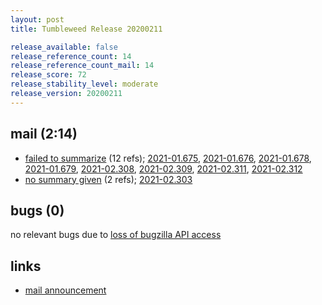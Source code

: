 ```yaml
---
layout: post
title: Tumbleweed Release 20200211

release_available: false
release_reference_count: 14
release_reference_count_mail: 14
release_score: 72
release_stability_level: moderate
release_version: 20200211
---
```


## mail (2:14)

- [failed to summarize](https://lists.opensuse.org/opensuse-factory/2020-02/msg00306.html) (12 refs); [2021-01.675](https://github.com/boombatower/tumbleweed-review/issues/10), [2021-01.676](https://github.com/boombatower/tumbleweed-review/issues/10), [2021-01.678](https://github.com/boombatower/tumbleweed-review/issues/10), [2021-01.679](https://github.com/boombatower/tumbleweed-review/issues/10), [2021-02.308](https://github.com/boombatower/tumbleweed-review/issues/10), [2021-02.309](https://github.com/boombatower/tumbleweed-review/issues/10), [2021-02.311](https://github.com/boombatower/tumbleweed-review/issues/10), [2021-02.312](https://github.com/boombatower/tumbleweed-review/issues/10)
- [no summary given](https://github.com/boombatower/tumbleweed-review/issues/10) (2 refs); [2021-02.303](https://github.com/boombatower/tumbleweed-review/issues/10)

## bugs (0)

<!--more-->

no relevant bugs due to [loss of bugzilla API access](https://bugzilla.opensuse.org/show_bug.cgi?id=1157722)



## links

- [mail announcement](https://github.com/boombatower/tumbleweed-review/issues/10)
